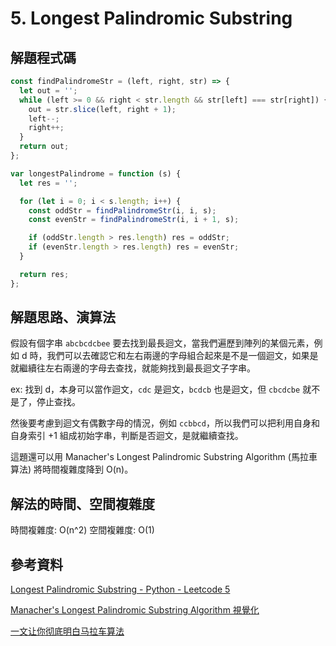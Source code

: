 # 5. Longest Palindromic Substring

## 解題程式碼

```javascript
const findPalindromeStr = (left, right, str) => {
  let out = '';
  while (left >= 0 && right < str.length && str[left] === str[right]) {
    out = str.slice(left, right + 1);
    left--;
    right++;
  }
  return out;
};

var longestPalindrome = function (s) {
  let res = '';

  for (let i = 0; i < s.length; i++) {
    const oddStr = findPalindromeStr(i, i, s);
    const evenStr = findPalindromeStr(i, i + 1, s);

    if (oddStr.length > res.length) res = oddStr;
    if (evenStr.length > res.length) res = evenStr;
  }

  return res;
};
```

## 解題思路、演算法

假設有個字串 `abcbcdcbee` 要去找到最長迴文，當我們遍歷到陣列的某個元素，例如 d 時，我們可以去確認它和左右兩邊的字母組合起來是不是一個迴文，如果是就繼續往左右兩邊的字母去查找，就能夠找到最長迴文子字串。

ex: 找到 d，本身可以當作迴文，`cdc` 是迴文，`bcdcb` 也是迴文，但 `cbcdcbe` 就不是了，停止查找。

然後要考慮到迴文有偶數字母的情況，例如 `ccbbcd`，所以我們可以把利用自身和自身索引 +1 組成初始字串，判斷是否迴文，是就繼續查找。

這題還可以用 Manacher's Longest Palindromic Substring Algorithm (馬拉車算法) 將時間複雜度降到 O(n)。

## 解法的時間、空間複雜度

時間複雜度: O(n^2)
空間複雜度: O(1)

## 參考資料

[Longest Palindromic Substring - Python - Leetcode 5](https://youtu.be/XYQecbcd6_c)

[Manacher's Longest Palindromic Substring Algorithm 視覺化](http://manacher-viz.s3-website-us-east-1.amazonaws.com/#/)

[一文让你彻底明白马拉车算法](https://zhuanlan.zhihu.com/p/70532099)
